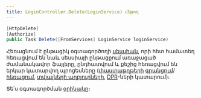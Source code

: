 ```yaml
---
title: LoginController.Delete(LoginService) մեթոդ
---
```


```c#
[HttpDelete]
[Authorize]
public Task Delete([FromServices] LoginService loginService)
```

Հեռացնում է ընթացիկ օգտագործողի [սեսսիան](../../server_api/types/SessionInfo.md), որի հետ համատեղ հեռացվում են նաև սեսսիայի ընթացքում առաջացած ժամանակավոր ֆայլերը, ընդհատվում և քեշից հեռացվում են երկար կատարվող պրոցեսները ([փաստաթղթերի](../../server_api/definitions/document.md) [գրանցում](../../server_api/definitions/document/Store.md)/[հեռացում](../../server_api/definitions/document/Delete.md), [տվյալների աղբյուրների](../../server_api/definitions/ds.md), [DPR](../../server_api/definitions/dpr.md)\-ների կատարում)։

Տե՛ս օգտագործման [օրինակը](https://www.postman.com/asya-01/armsoft/example/33237126-c73936af-bf4f-4016-8f79-f5b182c43ad0)։
